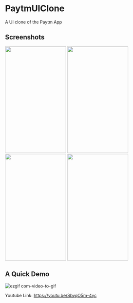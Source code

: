 # PaytmUIClone


A UI clone of the Paytm App


## Screenshots

<img src="https://user-images.githubusercontent.com/47057254/74678681-b4bd0780-51e1-11ea-904b-24c8dd63ebff.jpg" width="200" height="350"> <img src="https://user-images.githubusercontent.com/47057254/74678714-c8686e00-51e1-11ea-9941-e9977a4332ad.jpg" width="200" height="350"> <img src="https://user-images.githubusercontent.com/47057254/74678650-a1aa3780-51e1-11ea-87cd-143219cbb721.jpg" width="200" height="350"> <img src="https://user-images.githubusercontent.com/47057254/74678725-d1f1d600-51e1-11ea-8cba-23eba1ca1b8d.jpg" width="200" height="350">


## A Quick Demo

![ezgif com-video-to-gif](https://user-images.githubusercontent.com/47057254/74680425-91e12200-51e6-11ea-9131-3447adac9873.gif)


Youtube Link: https://youtu.be/SbyqO5m-4yc
